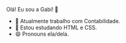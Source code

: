Olá! Eu sou a Gabi! 👋

- 🔭 Atualmente trabalho com Contabilidade.
- 🌱 Estou estudando HTML e CSS.
- 😄 Pronouns ela/dela.
